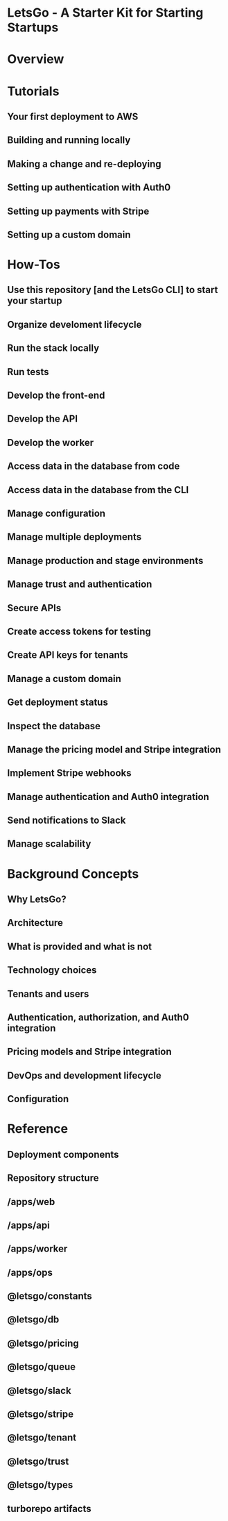 # LetsGo - A Starter Kit for Starting Startups

# Overview

# Tutorials

## Your first deployment to AWS

## Building and running locally

## Making a change and re-deploying

## Setting up authentication with Auth0

## Setting up payments with Stripe

## Setting up a custom domain

# How-Tos

## Use this repository [and the LetsGo CLI] to start your startup

## Organize develoment lifecycle

## Run the stack locally

## Run tests

## Develop the front-end

## Develop the API

## Develop the worker

## Access data in the database from code

## Access data in the database from the CLI

## Manage configuration

## Manage multiple deployments

## Manage production and stage environments

## Manage trust and authentication

## Secure APIs

## Create access tokens for testing

## Create API keys for tenants

## Manage a custom domain

## Get deployment status

## Inspect the database

## Manage the pricing model and Stripe integration

## Implement Stripe webhooks

## Manage authentication and Auth0 integration

## Send notifications to Slack

## Manage scalability

# Background Concepts

## Why LetsGo?

## Architecture

## What is provided and what is not

## Technology choices

## Tenants and users

## Authentication, authorization, and Auth0 integration

## Pricing models and Stripe integration

## DevOps and development lifecycle

## Configuration

# Reference

## Deployment components

## Repository structure

## /apps/web

## /apps/api

## /apps/worker

## /apps/ops

## @letsgo/constants

## @letsgo/db

## @letsgo/pricing

## @letsgo/queue

## @letsgo/slack

## @letsgo/stripe

## @letsgo/tenant

## @letsgo/trust

## @letsgo/types

## turborepo artifacts
